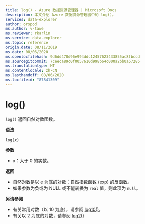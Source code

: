 ```yaml
---
title: log() - Azure 数据资源管理器 | Microsoft Docs
description: 本文介绍 Azure 数据资源管理器中的 log()。
services: data-explorer
author: orspod
ms.author: v-tawe
ms.reviewer: rkarlin
ms.service: data-explorer
ms.topic: reference
origin.date: 08/11/2019
ms.date: 08/06/2020
ms.openlocfilehash: 9d6dd470d96e994ddc12457623433855ac8fbccd
ms.sourcegitcommit: 7ceeca89c0f0057610d998b64c000a2bb0a57285
ms.translationtype: HT
ms.contentlocale: zh-CN
ms.lasthandoff: 08/06/2020
ms.locfileid: "87841309"
---
```

# <a name="log"></a>log()

`log()` 返回自然对数函数。  

**语法**

`log(`*x*`)`

**参数**

* x：大于 0 的实数。

**返回**

* 自然对数是以 e 为底的对数：自然指数函数 (exp) 的反函数。
* 如果参数为负或为 NULL 或不能转换为 `real` 值，则此项为 `null`。 

**另请参阅**

* 有关常用对数（以 10 为底），请参阅 [log10()](log10-function.md)。
* 有关以 2 为底的对数，请参阅 [log2()](log2-function.md)